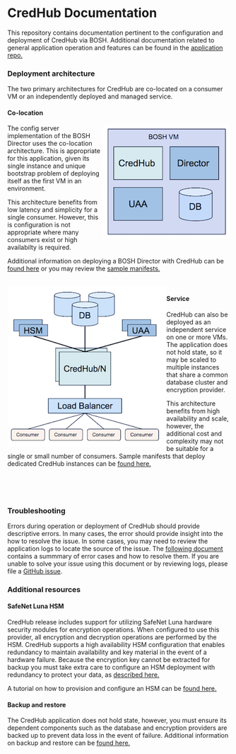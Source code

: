 # CredHub Documentation

This repository contains documentation pertinent to the configuration and deployment of CredHub via BOSH. Additional documentation related to general application operation and features can be found in the [application repo.](https://github.com/cloudfoundry-incubator/credhub/tree/master/docs)

### Deployment architecture

The two primary architectures for CredHub are co-located on a consumer VM or an independently deployed and managed service. 

#### Co-location

<img align="right" src="images/bosh-deployment.png">

The config server implementation of the BOSH Director uses the co-location architecture. This is appropriate for this application, given its single instance and unique bootstrap problem of deploying itself as the first VM in an environment. 

This architecture benefits from low latency and simplicity for a single consumer. However, this is configuration is not appropriate where many consumers exist or high availabilty is required.

Additional information on deploying a BOSH Director with CredHub can be [found here](bosh-install-with-credhub.md) or you may review the [sample manifests.](../sample-manifests/bootstrap-bosh-director/)

<br>
<img align="left" src="images/service-deployment.png">

#### Service

CredHub can also be deployed as an independent service on one or more VMs. The application does not hold state, so it may be scaled to multiple instances that share a common database cluster and encryption provider. 

This architecture benefits from high availability and scale, however, the additional cost and complexity may not be suitable for a single or small number of consumers. Sample manifests that deploy dedicated CredHub instances can be [found here.](../sample-manifests/)

<br>
<br>
<br>

### Troubleshooting

Errors during operation or deployment of CredHub should provide descriptive errors. In many cases, the error should provide insight into the how to resolve the issue. In some cases, you may need to review the application logs to locate the source of the issue. The [following document](troubleshooting-guide.md) contains a summmary of error cases and how to resolve them. If you are unable to solve your issue using this document or by reviewing logs, please file a [GitHub issue](https://github.com/pivotal-cf/credhub-release/issues/new). 

### Additional resources

#### SafeNet Luna HSM

CredHub release includes support for utilizing SafeNet Luna hardware security modules for encryption operations. When configured to use this provider, all encryption and decryption operations are performed by the HSM. CredHub supports a high availability HSM configuration that enables redundancy to maintain availability and key material in the event of a hardware failure. Because the encryption key cannot be extracted for backup you must take extra care to configure an HSM deployment with redundancy to protect your data, as [described here.](luna-key-safety.md) 

A tutorial on how to provision and configure an HSM can be [found here.](configure-luna-hsm.md) 

#### Backup and restore 

The CredHub application does not hold state, however, you must ensure its dependent components such as the database and encryption providers are backed up to prevent data loss in the event of failure. Additional information on backup and restore can be [found here.](backup-restore-recommendations.md)

